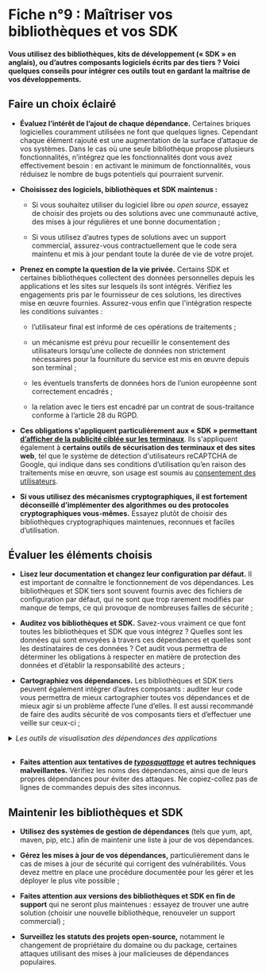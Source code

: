 # Fiche n°9 : Maîtriser vos bibliothèques et vos SDK

#### Vous utilisez des bibliothèques, kits de développement (« SDK » en anglais), ou d’autres composants logiciels écrits par des tiers ? Voici quelques conseils pour intégrer ces outils tout en gardant la maîtrise de vos développements.

## Faire un choix éclairé

* **Évaluez l’intérêt de l’ajout de chaque dépendance.** Certaines briques logicielles couramment utilisées ne font que quelques lignes. Cependant chaque élément rajouté est une augmentation de la surface d’attaque de vos systèmes. Dans le cas où une seule bibliothèque propose plusieurs fonctionnalités, n’intégrez que les fonctionnalités dont vous avez effectivement besoin : en activant le minimum de fonctionnalités, vous réduisez le nombre de bugs potentiels qui pourraient survenir.


* **Choisissez des logiciels, bibliothèques et SDK maintenus :**

    * Si vous souhaitez utiliser du logiciel libre ou *open source*, essayez de choisir des projets ou des solutions avec une communauté active, des mises à jour régulières et une bonne documentation ;

    * Si vous utilisez d’autres types de solutions avec un support commercial, assurez-vous contractuellement que le code sera maintenu et mis à jour pendant toute la durée de vie de votre projet.

* **Prenez en compte la question de la vie privée.** Certains SDK et certaines bibliothèques collectent des données personnelles depuis les applications et les sites sur lesquels ils sont intégrés. Vérifiez les engagements pris par le fournisseur de ces solutions, les directives mise en œuvre fournies. Assurez-vous enfin que l'intégration respecte les conditions suivantes :
    
    * l’utilisateur final est informé de ces opérations de traitements ;

    * un mécanisme est prévu pour recueillir le consentement des utilisateurs lorsqu’une collecte de données non strictement nécessaires pour la fourniture du service est mis en œuvre depuis son terminal ;

    * les éventuels transferts de données hors de l’union européenne sont correctement encadrés ;

    * la relation avec le tiers est encadré par un contrat de sous-traitance conforme à l’article 28 du RGPD.

* **Ces obligations s'appliquent particulièrement aux « SDK » permettant [d’afficher de la publicité ciblée sur les terminaux](https://www.cnil.fr/fr/applications-mobiles-mise-en-demeure-absence-de-consentement-geolocalisation-ciblage-publicitaire-2)**. Ils s'appliquent également à **certains outils de sécurisation des terminaux et des sites web**, tel que le système de détection d'utilisateurs reCAPTCHA de Google, qui indique dans ses conditions d’utilisation qu’en raison des traitements mise en œuvre, son usage est soumis au [consentement des utilisateurs](https://www.google.com/about/company/user-consent-policy/).

* **Si vous utilisez des mécanismes cryptographiques, il est fortement déconseillé d’implémenter des algorithmes ou des protocoles cryptographiques vous-mêmes.** Essayez plutôt de choisir des bibliothèques cryptographiques maintenues, reconnues et faciles d’utilisation.

## Évaluer les éléments choisis

* **Lisez leur documentation et changez leur configuration par défaut.** Il est important de connaître le fonctionnement de vos dépendances. Les bibliothèques et SDK tiers sont souvent fournis avec des fichiers de configuration par défaut, qui ne sont que trop rarement modifiés par manque de temps, ce qui provoque de nombreuses failles de sécurité ;

* **Auditez vos bibliothèques et SDK.** Savez-vous vraiment ce que font toutes les bibliothèques et SDK que vous intégrez ? Quelles sont les données qui sont envoyées à travers ces dépendances et quelles sont les destinataires de ces données ? Cet audit vous permettra de déterminer les obligations à respecter en matière de protection des données et d’établir la responsabilité des acteurs ;

* **Cartographiez vos dépendances.** Les bibliothèques et SDK tiers peuvent également intégrer d’autres composants : auditer leur code vous permettra de mieux cartographier toutes vos dépendances et de mieux agir si un problème affecte l’une d’elles. Il est aussi recommandé de faire des audits sécurité de vos composants tiers et d’effectuer une veille sur ceux-ci ;

<details>
     <summary> <em> Les outils de visualisation des dépendances des applications </em> </summary>
<br>

Les gestionnaires de dépendances intègrent des fonctionnalités de suivi et d'audit. A titre d'exemple, la commande `npm audit` affiche un rapport des vulnérabilités connues de chaque dépendance d'un projet _node.js_.

La visualisation des dépendances des applications compilées, ou "packagées", nécessitent des outils plus élaborés. En voici quelques exemples :

* L'[association Exodus Privacy](https://exodus-privacy.eu.org/fr/) met librement à disposition la plateforme d'analyse des applications Android εxodus.

* L'outil [otool](https://www.unix.com/man-page/osx/1/otool/) liste les dépendances des bibliothèques d'applications macOS et iOS.

* L'outil [dependency-cruiser](https://github.com/sverweij/dependency-cruiser) affiche sous forme de graphique les dépendances de projet  _javascript_.


</details>
<br>

* **Faites attention aux tentatives de [*typosquattage*](https://fr.wikipedia.org/wiki/Typosquattage) et autres techniques malveillantes.** Vérifiez les noms des dépendances, ainsi que de leurs propres dépendances pour éviter des attaques. Ne copiez-collez pas de lignes de commandes depuis des sites inconnus.


## Maintenir les bibliothèques et SDK

* **Utilisez des systèmes de gestion de dépendances** (tels que yum, apt, maven, pip, etc.) afin de maintenir une liste à jour de vos dépendances.

* **Gérez les mises à jour de vos dépendances,** particulièrement dans le cas de mises à jour de sécurité qui corrigent des vulnérabilités. Vous devez mettre en place une procédure documentée pour les gérer et les déployer le plus vite possible ;

* **Faites attention aux versions des bibliothèques et SDK en fin de support** qui ne seront plus maintenues : essayez de trouver une autre solution (choisir une nouvelle bibliothèque, renouveler un support commercial) ;

* **Surveillez les statuts des projets open-source,** notamment le changement de propriétaire du domaine ou du package, certaines attaques utilisant des mises à jour malicieuses de dépendances populaires.

